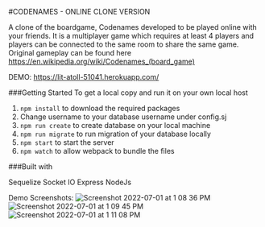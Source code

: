 #CODENAMES - ONLINE CLONE VERSION

A clone of the boardgame, Codenames developed to be played online with your friends. It is a multiplayer game which requires at least 4 players and players can be connected to the same room to share the same game. Original gameplay can be found here https://en.wikipedia.org/wiki/Codenames_(board_game)

DEMO: https://lit-atoll-51041.herokuapp.com/

###Getting Started 
To get a local copy and run it on your own local host 
1. `npm install` to download the required packages 
2. Change username to your database username under config.sj
3. `npm run create` to create database on your local machine 
4. `npm run migrate` to run migration of your database locally
5. `npm start` to start the server 
6. `npm watch` to allow webpack to bundle the files 

###Built with 

Sequelize 
Socket IO 
Express
NodeJs 

Demo Screenshots: 
![Screenshot 2022-07-01 at 1 08 36 PM](https://user-images.githubusercontent.com/94110588/176827752-376f49d4-ceee-4882-8c93-39df367e53b6.png)
![Screenshot 2022-07-01 at 1 09 45 PM](https://user-images.githubusercontent.com/94110588/176827987-96bc1ff0-2e40-442f-afd1-1147197f3916.png)
![Screenshot 2022-07-01 at 1 11 08 PM](https://user-images.githubusercontent.com/94110588/176827995-9937476a-6f8b-44e5-b2fd-5c7c18ebab66.png)
